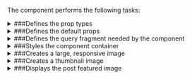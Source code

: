 The component performs the following tasks:

<details>
	<summary>###Defines the prop types

</summary>
</details>

<details>
	<summary>###Defines the default props

</summary>
</details>

<details>
	<summary>###Defines the query fragment needed by the component

</summary>
</details>

<details>
	<summary>###Styles the component container

</summary>
</details>

<details>
	<summary>###Creates a large, responsive image

</summary>
</details>

<details>
	<summary>###Creates a thumbnail image

</summary>
</details>

<details>
	<summary>###Displays the post featured image

</summary>
* Either returns a simple image (thumbnail) or a large, responsive image.

</details>


